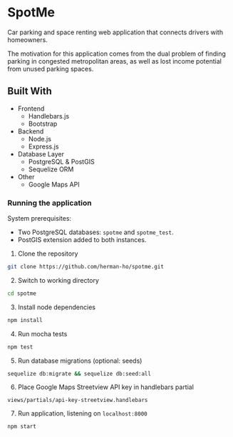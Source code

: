 # SpotMe

Car parking and space renting web application that connects drivers with
homeowners.

The motivation for this application comes from the dual problem of finding
parking in congested metropolitan areas, as well as lost income potential from
unused parking spaces.

## Built With

- Frontend
  - Handlebars.js
  - Bootstrap
- Backend
  - Node.js
  - Express.js
- Database Layer
  - PostgreSQL & PostGIS
  - Sequelize ORM
- Other
  - Google Maps API

### Running the application

System prerequisites:
 - Two PostgreSQL databases: `spotme` and `spotme_test`.
 - PostGIS extension added to both instances.

1) Clone the repository
```bash
git clone https://github.com/herman-ho/spotme.git
```

2) Switch to working directory
```bash
cd spotme
```

3) Install node dependencies
```bash
npm install
```

4) Run mocha tests
```bash
npm test
```

5) Run database migrations (optional: seeds)
```bash
sequelize db:migrate && sequelize db:seed:all
```

6) Place Google Maps Streetview API key in handlebars partial

`views/partials/api-key-streetview.handlebars`

7) Run application, listening on `localhost:8000`
```bash
npm start
```
